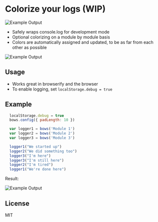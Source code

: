 # Colorize your logs (WIP)

![Example Output](https://raw.github.com/latentflip/bows/master/example/cols.png)

- Safely wraps console.log for development mode
- Optional colorizing on a module by module basis
- Colors are automatically assigned and updated, to be as far from each other as possible

![Example Output](https://raw.github.com/latentflip/bows/master/example/example.png)

## Usage
- Works great in browserify and the browser
- To enable logging, set `localStorage.debug = true`

## Example

```javascript
  localStorage.debug = true
  bows.config({ padLength: 10 })

  var logger1 = bows('Module 1')
  var logger2 = bows('Module 2')
  var logger3 = bows('Module 3')

  logger1("We started up")
  logger2("We did something too")
  logger3("I'm here")
  logger3("I'm still here")
  logger2("I'm tired")
  logger1("We're done here")
```

Result:

![Example Output](https://raw.github.com/latentflip/bows/master/example/example.png)

## License

MIT
